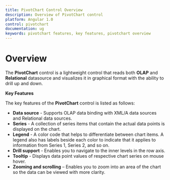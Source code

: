 ```yaml
---
title: PivotChart Control Overview	
description: Overview of PivotChart control
platform: Angular 1.0
control: pivotchart
documentation: ug
keywords: pivotchart features, key features, pivotchart overview 
---
```


# Overview

The **PivotChart** control is a lightweight control that reads both **OLAP** and **Relational** datasource and visualizes it in graphical format with the ability to drill up and down.

**Key Features**

The key features of the **PivotChart** control is listed as follows:

* **Data source** - Supports OLAP data binding with XML/A data sources and Relational data sources.
* **Series** - A collection of series items that contain the actual data points is displayed on the chart.
* **Legend** - A color code that helps to differentiate between chart items. A legend also has labels beside each color to indicate that it applies to information from Series 1, Series 2, and so on.
* **Drill support** - Enables you to navigate to the inner levels in the row axis. 
* **Tooltip** - Displays data point values of respective chart series on mouse hover.
* **Zooming and scrolling** – Enables you to zoom into an area of the chart so the data can be viewed with more clarity.

